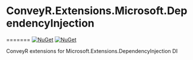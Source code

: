 # ConveyR.Extensions.Microsoft.DependencyInjection
=======
[![NuGet](https://img.shields.io/nuget/dt/ConveyR.Extensions.Microsoft.DependencyInjection.svg)](https://www.nuget.org/packages/ConveyR.Extensions.Microsoft.DependencyInjection/) 
[![NuGet](https://img.shields.io/nuget/vpre/ConveyR.Extensions.Microsoft.DependencyInjection.svg)](https://www.nuget.org/packages/ConveyR.Extensions.Microsoft.DependencyInjection/)

ConveyR extensions for Microsoft.Extensions.DependencyInjection DI
